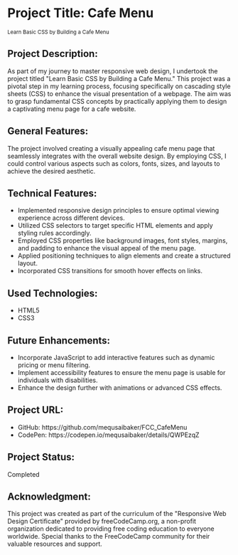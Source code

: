 <h1>Project Title: Cafe Menu</h1>
<small>Learn Basic CSS by Building a Cafe Menu</small>

<h2>Project Description:</h2>
<p>
    As part of my journey to master responsive web design, I undertook the project titled "Learn Basic CSS by Building a Cafe Menu." This project was a pivotal step in my learning process, focusing specifically on cascading style sheets (CSS) to enhance the visual presentation of a webpage. The aim was to grasp fundamental CSS concepts by practically applying them to design a captivating menu page for a cafe website.
</p>

<h2>General Features:</h2>
<p>
    The project involved creating a visually appealing cafe menu page that seamlessly integrates with the overall website design. By employing CSS, I could control various aspects such as colors, fonts, sizes, and layouts to achieve the desired aesthetic.
</p>

<h2>Technical Features:</h2>
<ul>
    <li>Implemented responsive design principles to ensure optimal viewing experience across different devices.</li>
    <li>Utilized CSS selectors to target specific HTML elements and apply styling rules accordingly.</li>
    <li>Employed CSS properties like background images, font styles, margins, and padding to enhance the visual appeal of the menu page.</li>
    <li>Applied positioning techniques to align elements and create a structured layout.</li>
    <li>Incorporated CSS transitions for smooth hover effects on links.</li>
</ul>

<h2>Used Technologies:</h2>
<ul>
    <li>HTML5</li>
    <li>CSS3</li>
</ul>

<h2>Future Enhancements:</h2>
<ul>
    <li>Incorporate JavaScript to add interactive features such as dynamic pricing or menu filtering.</li>
    <li>Implement accessibility features to ensure the menu page is usable for individuals with disabilities.</li>
    <li>Enhance the design further with animations or advanced CSS effects.</li>
</ul>

<h2>Project URL:</h2>
<ul>
    <li>GitHub: https://github.com/mequsaibaker/FCC_CafeMenu</li>
    <li>CodePen: https://codepen.io/mequsaibaker/details/QWPEzqZ</li>
</ul>

<h2>Project Status:</h2>
<p>Completed</p>

<h2>Acknowledgment:</h2>
<p>
        This project was created as part of the curriculum of the "Responsive Web Design Certificate" provided by freeCodeCamp.org, a non-profit organization dedicated to providing free coding education to everyone worldwide. Special thanks to the FreeCodeCamp community for their valuable resources and support.
</p>
